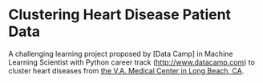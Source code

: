 # Clustering Heart Disease Patient Data
A challenging learning project proposed by [Data Camp] in Machine Learning Scientist with Python career track (http://www.datacamp.com) to cluster heart diseases from [the V.A. Medical Center in Long Beach, CA](https://archive.ics.uci.edu/ml/datasets/heart+Disease).
